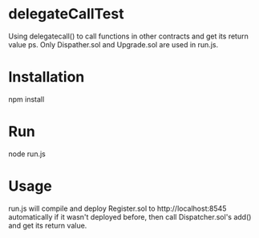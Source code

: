# delegateCallTest
Using delegatecall() to call functions in other contracts and get its return value
ps. Only Dispather.sol and Upgrade.sol are used in run.js.

# Installation
npm install

# Run
node run.js

# Usage
run.js will compile and deploy Register.sol to http://localhost:8545 automatically if it wasn't deployed before, then call Dispatcher.sol's add() and get its return value.
